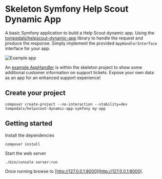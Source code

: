# Skeleton Symfony Help Scout Dynamic App

A basic Symfony application to build a Help Scout dynamic app.
Using the [tompedals/helpscout-dynamic-app](https://github.com/tompedals/helpscout-dynamic-app) library to handle the request and produce the response. Simply implement the provided `AppHandlerInterface` interface for your app.

![Example app](http://developer.helpscout.net/img/developers/app-ex.png)

An [example AppHandler](https://github.com/tompedals/helpscout-dynamic-app-symfony/blob/master/src/AppBundle/AppHandler.php) is within the skeleton project to show some additional customer information on support tickets.
Expose your own data as an app for an enhanced support experience!

## Create your project

    composer create-project --no-interaction --stability=dev tompedals/helpscout-dynamic-app-symfony my-app

## Getting started

Install the dependencies

    composer install

Start the web server

    ./bin/console server:run

Once running browse to [http://127.0.0.1:8000](http://127.0.0.1:8000).

